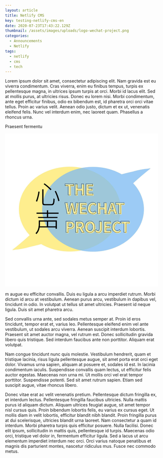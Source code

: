 ```yaml
---
layout: article
title: Netlify CMS
key: testing-netlify-cms-en
date: 2020-07-23T17:43:22.129Z
thumbnail: /assets/images/uploads/logo-wechat-project.png
categories:
  - Announcements
  - Netlify
tags:
  - netlify
  - cms
  - tech
---
```

Lorem ipsum dolor sit amet, consectetur adipiscing elit. Nam gravida est eu viverra condimentum. Cras viverra, enim eu finibus tempus, turpis ex pellentesque magna, in ultrices ipsum turpis at orci. Morbi id lacus elit. Sed at mollis purus, at ultricies risus. Donec eu lorem nisi. Morbi condimentum, ante eget efficitur finibus, odio ex bibendum est, id pharetra orci orci vitae tellus. Proin ac varius velit. Aenean odio justo, dictum et ex ut, venenatis eleifend felis. Nunc vel interdum enim, nec laoreet quam. Phasellus a rhoncus urna.

Praesent fermentu

![](/assets/images/uploads/logo-wechat-project.png "Wechat project logo")

m augue eu efficitur convallis. Duis eu ligula a arcu imperdiet rutrum. Morbi dictum id arcu at vestibulum. Aenean purus arcu, vestibulum in dapibus vel, tincidunt in odio. In volutpat ut tellus sit amet ultricies. Praesent id neque ligula. Duis sit amet pharetra arcu.

Sed convallis urna ante, sed sodales metus semper at. Proin id eros tincidunt, tempor erat et, varius leo. Pellentesque eleifend enim vel ante vestibulum, ut sodales arcu viverra. Aenean suscipit interdum lobortis. Praesent sit amet auctor magna, vel rutrum est. Donec sollicitudin gravida libero quis tristique. Sed interdum faucibus ante non porttitor. Aliquam erat volutpat.

Nam congue tincidunt nunc quis molestie. Vestibulum hendrerit, quam et tristique lacinia, risus ligula pellentesque augue, sit amet porta erat orci eget dolor. Vivamus urna sapien, aliquam at posuere et, sodales id est. In lacinia condimentum iaculis. Suspendisse convallis quam lectus, ut efficitur felis auctor egestas. Maecenas non urna mi. Ut mollis orci vel erat tempor porttitor. Suspendisse potenti. Sed sit amet rutrum sapien. Etiam sed suscipit augue, vitae rhoncus libero.

Donec vitae erat ac velit venenatis pretium. Pellentesque dictum fringilla ex, et interdum lectus. Pellentesque fringilla faucibus ultricies. Nulla mattis purus id aliquam dictum. Aliquam ultrices feugiat augue, sit amet tempor nisl cursus quis. Proin bibendum lobortis felis, eu varius ex cursus eget. Ut mollis diam in velit lobortis, efficitur blandit nibh blandit. Proin fringilla purus at dui scelerisque, ultricies blandit urna laoreet. Nam consectetur a quam id interdum. Morbi pharetra turpis quis efficitur posuere. Nulla facilisi. Donec elit ipsum, sollicitudin in mattis quis, pellentesque id turpis. Maecenas odio orci, tristique vel dolor in, fermentum efficitur ligula. Sed a lacus ut arcu elementum imperdiet interdum nec orci. Orci varius natoque penatibus et magnis dis parturient montes, nascetur ridiculus mus. Fusce nec commodo metus.